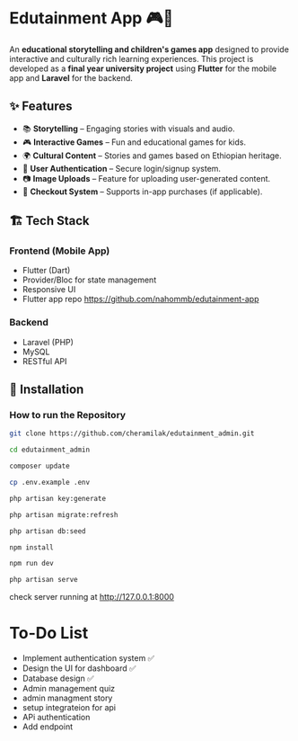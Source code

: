# Edutainment App 🎮📖
An **educational storytelling and children's games app** designed to provide interactive and culturally rich learning experiences. This project is developed as a **final year university project** using **Flutter** for the mobile app and **Laravel** for the backend.

## ✨ Features
- 📚 **Storytelling** – Engaging stories with visuals and audio.
- 🎮 **Interactive Games** – Fun and educational games for kids.
- 🌍 **Cultural Content** – Stories and games based on Ethiopian heritage.
- 🔐 **User Authentication** – Secure login/signup system.
- 📷 **Image Uploads** – Feature for uploading user-generated content.
- 🛒 **Checkout System** – Supports in-app purchases (if applicable).

## 🏗️ Tech Stack
### **Frontend (Mobile App)**
- Flutter (Dart)
- Provider/Bloc for state management
- Responsive UI
- Flutter app repo https://github.com/nahommb/edutainment-app

### **Backend**
- Laravel (PHP)
- MySQL
- RESTful API

## 🚀 Installation

### **How to run the Repository**
```bash
git clone https://github.com/cheramilak/edutainment_admin.git
```
```bash
cd edutainment_admin
```
```bash
composer update
```
```bash
cp .env.example .env
```
```bash
php artisan key:generate
```
```bash
php artisan migrate:refresh
```
```bash
php artisan db:seed
```
```bash
npm install
```
```bash
npm run dev
```
```bash
php artisan serve
```

check server running at http://127.0.0.1:8000


# To-Do List
- Implement authentication system ✅
- Design the UI for dashboard ✅
- Database design ✅
- Admin management  quiz
- admin managment story
- setup integrateion for api
- APi authentication
- Add endpoint
